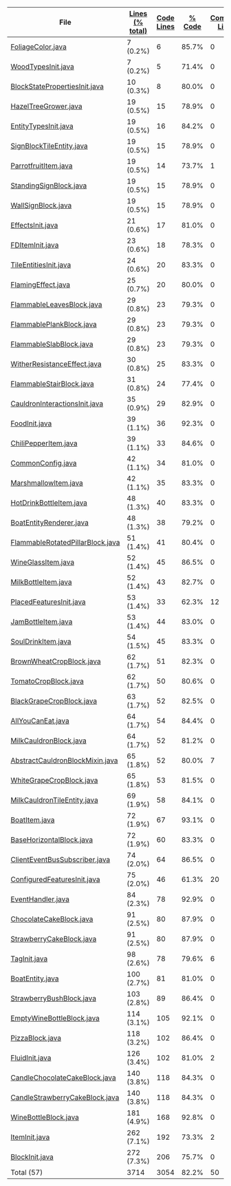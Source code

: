 
|File|[Lines (% total)](https://github.com/ItamarDenkberg/All-You-Can-Eat/tree/1.19.2/Statistics/LinesDescending.md/)|[Code Lines](https://github.com/ItamarDenkberg/All-You-Can-Eat/tree/1.19.2/Statistics/CodeDescending.md/)|[% Code](https://github.com/ItamarDenkberg/All-You-Can-Eat/tree/1.19.2/Statistics/ProportionCodeDescending.md/)|[Comment Lines](https://github.com/ItamarDenkberg/All-You-Can-Eat/tree/1.19.2/Statistics/CommentsDescending.md/)|[% Comment](https://github.com/ItamarDenkberg/All-You-Can-Eat/tree/1.19.2/Statistics/ProportionCommentsDescending.md/)|[Blank Lines](https://github.com/ItamarDenkberg/All-You-Can-Eat/tree/1.19.2/Statistics/BlanksDescending.md/)|[% Blank](https://github.com/ItamarDenkberg/All-You-Can-Eat/tree/1.19.2/Statistics/ProportionBlanksDescending.md/)|
| --- | --- | --- | --- | --- | --- | --- | --- |
|[FoliageColor.java](https://github.com/ItamarDenkberg/All-You-Can-Eat/tree/1.19.2/./src/main/java/io/github/itamardenkberg/allyoucaneat/world/FoliageColor.java)|7 (0.2%)|6|85.7%|0|0.0%|1|14.3%|
|[WoodTypesInit.java](https://github.com/ItamarDenkberg/All-You-Can-Eat/tree/1.19.2/./src/main/java/io/github/itamardenkberg/allyoucaneat/core/init/WoodTypesInit.java)|7 (0.2%)|5|71.4%|0|0.0%|2|28.6%|
|[BlockStatePropertiesInit.java](https://github.com/ItamarDenkberg/All-You-Can-Eat/tree/1.19.2/./src/main/java/io/github/itamardenkberg/allyoucaneat/core/init/BlockStatePropertiesInit.java)|10 (0.3%)|8|80.0%|0|0.0%|2|20.0%|
|[HazelTreeGrower.java](https://github.com/ItamarDenkberg/All-You-Can-Eat/tree/1.19.2/./src/main/java/io/github/itamardenkberg/allyoucaneat/world/features/tree/HazelTreeGrower.java)|19 (0.5%)|15|78.9%|0|0.0%|4|21.1%|
|[EntityTypesInit.java](https://github.com/ItamarDenkberg/All-You-Can-Eat/tree/1.19.2/./src/main/java/io/github/itamardenkberg/allyoucaneat/core/init/EntityTypesInit.java)|19 (0.5%)|16|84.2%|0|0.0%|3|15.8%|
|[SignBlockTileEntity.java](https://github.com/ItamarDenkberg/All-You-Can-Eat/tree/1.19.2/./src/main/java/io/github/itamardenkberg/allyoucaneat/common/tileentities/SignBlockTileEntity.java)|19 (0.5%)|15|78.9%|0|0.0%|4|21.1%|
|[ParrotfruitItem.java](https://github.com/ItamarDenkberg/All-You-Can-Eat/tree/1.19.2/./src/main/java/io/github/itamardenkberg/allyoucaneat/common/items/ParrotfruitItem.java)|19 (0.5%)|14|73.7%|1|5.3%|4|21.1%|
|[StandingSignBlock.java](https://github.com/ItamarDenkberg/All-You-Can-Eat/tree/1.19.2/./src/main/java/io/github/itamardenkberg/allyoucaneat/common/blocks/StandingSignBlock.java)|19 (0.5%)|15|78.9%|0|0.0%|4|21.1%|
|[WallSignBlock.java](https://github.com/ItamarDenkberg/All-You-Can-Eat/tree/1.19.2/./src/main/java/io/github/itamardenkberg/allyoucaneat/common/blocks/WallSignBlock.java)|19 (0.5%)|15|78.9%|0|0.0%|4|21.1%|
|[EffectsInit.java](https://github.com/ItamarDenkberg/All-You-Can-Eat/tree/1.19.2/./src/main/java/io/github/itamardenkberg/allyoucaneat/core/init/EffectsInit.java)|21 (0.6%)|17|81.0%|0|0.0%|4|19.0%|
|[FDItemInit.java](https://github.com/ItamarDenkberg/All-You-Can-Eat/tree/1.19.2/./src/main/java/io/github/itamardenkberg/allyoucaneat/core/integrations/farmersdelight/init/FDItemInit.java)|23 (0.6%)|18|78.3%|0|0.0%|5|21.7%|
|[TileEntitiesInit.java](https://github.com/ItamarDenkberg/All-You-Can-Eat/tree/1.19.2/./src/main/java/io/github/itamardenkberg/allyoucaneat/core/init/TileEntitiesInit.java)|24 (0.6%)|20|83.3%|0|0.0%|4|16.7%|
|[FlamingEffect.java](https://github.com/ItamarDenkberg/All-You-Can-Eat/tree/1.19.2/./src/main/java/io/github/itamardenkberg/allyoucaneat/common/effects/FlamingEffect.java)|25 (0.7%)|20|80.0%|0|0.0%|5|20.0%|
|[FlammableLeavesBlock.java](https://github.com/ItamarDenkberg/All-You-Can-Eat/tree/1.19.2/./src/main/java/io/github/itamardenkberg/allyoucaneat/common/blocks/FlammableLeavesBlock.java)|29 (0.8%)|23|79.3%|0|0.0%|6|20.7%|
|[FlammablePlankBlock.java](https://github.com/ItamarDenkberg/All-You-Can-Eat/tree/1.19.2/./src/main/java/io/github/itamardenkberg/allyoucaneat/common/blocks/FlammablePlankBlock.java)|29 (0.8%)|23|79.3%|0|0.0%|6|20.7%|
|[FlammableSlabBlock.java](https://github.com/ItamarDenkberg/All-You-Can-Eat/tree/1.19.2/./src/main/java/io/github/itamardenkberg/allyoucaneat/common/blocks/FlammableSlabBlock.java)|29 (0.8%)|23|79.3%|0|0.0%|6|20.7%|
|[WitherResistanceEffect.java](https://github.com/ItamarDenkberg/All-You-Can-Eat/tree/1.19.2/./src/main/java/io/github/itamardenkberg/allyoucaneat/common/effects/WitherResistanceEffect.java)|30 (0.8%)|25|83.3%|0|0.0%|5|16.7%|
|[FlammableStairBlock.java](https://github.com/ItamarDenkberg/All-You-Can-Eat/tree/1.19.2/./src/main/java/io/github/itamardenkberg/allyoucaneat/common/blocks/FlammableStairBlock.java)|31 (0.8%)|24|77.4%|0|0.0%|7|22.6%|
|[CauldronInteractionsInit.java](https://github.com/ItamarDenkberg/All-You-Can-Eat/tree/1.19.2/./src/main/java/io/github/itamardenkberg/allyoucaneat/core/init/CauldronInteractionsInit.java)|35 (0.9%)|29|82.9%|0|0.0%|6|17.1%|
|[FoodInit.java](https://github.com/ItamarDenkberg/All-You-Can-Eat/tree/1.19.2/./src/main/java/io/github/itamardenkberg/allyoucaneat/core/init/FoodInit.java)|39 (1.1%)|36|92.3%|0|0.0%|3|7.7%|
|[ChiliPepperItem.java](https://github.com/ItamarDenkberg/All-You-Can-Eat/tree/1.19.2/./src/main/java/io/github/itamardenkberg/allyoucaneat/common/items/ChiliPepperItem.java)|39 (1.1%)|33|84.6%|0|0.0%|6|15.4%|
|[CommonConfig.java](https://github.com/ItamarDenkberg/All-You-Can-Eat/tree/1.19.2/./src/main/java/io/github/itamardenkberg/allyoucaneat/core/config/CommonConfig.java)|42 (1.1%)|34|81.0%|0|0.0%|8|19.0%|
|[MarshmallowItem.java](https://github.com/ItamarDenkberg/All-You-Can-Eat/tree/1.19.2/./src/main/java/io/github/itamardenkberg/allyoucaneat/common/items/MarshmallowItem.java)|42 (1.1%)|35|83.3%|0|0.0%|7|16.7%|
|[HotDrinkBottleItem.java](https://github.com/ItamarDenkberg/All-You-Can-Eat/tree/1.19.2/./src/main/java/io/github/itamardenkberg/allyoucaneat/common/items/HotDrinkBottleItem.java)|48 (1.3%)|40|83.3%|0|0.0%|8|16.7%|
|[BoatEntityRenderer.java](https://github.com/ItamarDenkberg/All-You-Can-Eat/tree/1.19.2/./src/main/java/io/github/itamardenkberg/allyoucaneat/client/render/entity/BoatEntityRenderer.java)|48 (1.3%)|38|79.2%|0|0.0%|10|20.8%|
|[FlammableRotatedPillarBlock.java](https://github.com/ItamarDenkberg/All-You-Can-Eat/tree/1.19.2/./src/main/java/io/github/itamardenkberg/allyoucaneat/common/blocks/FlammableRotatedPillarBlock.java)|51 (1.4%)|41|80.4%|0|0.0%|10|19.6%|
|[WineGlassItem.java](https://github.com/ItamarDenkberg/All-You-Can-Eat/tree/1.19.2/./src/main/java/io/github/itamardenkberg/allyoucaneat/common/items/WineGlassItem.java)|52 (1.4%)|45|86.5%|0|0.0%|7|13.5%|
|[MilkBottleItem.java](https://github.com/ItamarDenkberg/All-You-Can-Eat/tree/1.19.2/./src/main/java/io/github/itamardenkberg/allyoucaneat/common/items/MilkBottleItem.java)|52 (1.4%)|43|82.7%|0|0.0%|9|17.3%|
|[PlacedFeaturesInit.java](https://github.com/ItamarDenkberg/All-You-Can-Eat/tree/1.19.2/./src/main/java/io/github/itamardenkberg/allyoucaneat/world/features/PlacedFeaturesInit.java)|53 (1.4%)|33|62.3%|12|22.6%|8|15.1%|
|[JamBottleItem.java](https://github.com/ItamarDenkberg/All-You-Can-Eat/tree/1.19.2/./src/main/java/io/github/itamardenkberg/allyoucaneat/common/items/JamBottleItem.java)|53 (1.4%)|44|83.0%|0|0.0%|9|17.0%|
|[SoulDrinkItem.java](https://github.com/ItamarDenkberg/All-You-Can-Eat/tree/1.19.2/./src/main/java/io/github/itamardenkberg/allyoucaneat/common/items/SoulDrinkItem.java)|54 (1.5%)|45|83.3%|0|0.0%|9|16.7%|
|[BrownWheatCropBlock.java](https://github.com/ItamarDenkberg/All-You-Can-Eat/tree/1.19.2/./src/main/java/io/github/itamardenkberg/allyoucaneat/common/blocks/BrownWheatCropBlock.java)|62 (1.7%)|51|82.3%|0|0.0%|11|17.7%|
|[TomatoCropBlock.java](https://github.com/ItamarDenkberg/All-You-Can-Eat/tree/1.19.2/./src/main/java/io/github/itamardenkberg/allyoucaneat/common/blocks/TomatoCropBlock.java)|62 (1.7%)|50|80.6%|0|0.0%|12|19.4%|
|[BlackGrapeCropBlock.java](https://github.com/ItamarDenkberg/All-You-Can-Eat/tree/1.19.2/./src/main/java/io/github/itamardenkberg/allyoucaneat/common/blocks/BlackGrapeCropBlock.java)|63 (1.7%)|52|82.5%|0|0.0%|11|17.5%|
|[AllYouCanEat.java](https://github.com/ItamarDenkberg/All-You-Can-Eat/tree/1.19.2/./src/main/java/io/github/itamardenkberg/allyoucaneat/AllYouCanEat.java)|64 (1.7%)|54|84.4%|0|0.0%|10|15.6%|
|[MilkCauldronBlock.java](https://github.com/ItamarDenkberg/All-You-Can-Eat/tree/1.19.2/./src/main/java/io/github/itamardenkberg/allyoucaneat/common/blocks/MilkCauldronBlock.java)|64 (1.7%)|52|81.2%|0|0.0%|12|18.8%|
|[AbstractCauldronBlockMixin.java](https://github.com/ItamarDenkberg/All-You-Can-Eat/tree/1.19.2/./src/main/java/io/github/itamardenkberg/allyoucaneat/mixins/AbstractCauldronBlockMixin.java)|65 (1.8%)|52|80.0%|7|10.8%|6|9.2%|
|[WhiteGrapeCropBlock.java](https://github.com/ItamarDenkberg/All-You-Can-Eat/tree/1.19.2/./src/main/java/io/github/itamardenkberg/allyoucaneat/common/blocks/WhiteGrapeCropBlock.java)|65 (1.8%)|53|81.5%|0|0.0%|12|18.5%|
|[MilkCauldronTileEntity.java](https://github.com/ItamarDenkberg/All-You-Can-Eat/tree/1.19.2/./src/main/java/io/github/itamardenkberg/allyoucaneat/common/tileentities/MilkCauldronTileEntity.java)|69 (1.9%)|58|84.1%|0|0.0%|11|15.9%|
|[BoatItem.java](https://github.com/ItamarDenkberg/All-You-Can-Eat/tree/1.19.2/./src/main/java/io/github/itamardenkberg/allyoucaneat/common/items/BoatItem.java)|72 (1.9%)|67|93.1%|0|0.0%|5|6.9%|
|[BaseHorizontalBlock.java](https://github.com/ItamarDenkberg/All-You-Can-Eat/tree/1.19.2/./src/main/java/io/github/itamardenkberg/allyoucaneat/common/blocks/BaseHorizontalBlock.java)|72 (1.9%)|60|83.3%|0|0.0%|12|16.7%|
|[ClientEventBusSubscriber.java](https://github.com/ItamarDenkberg/All-You-Can-Eat/tree/1.19.2/./src/main/java/io/github/itamardenkberg/allyoucaneat/core/util/ClientEventBusSubscriber.java)|74 (2.0%)|64|86.5%|0|0.0%|10|13.5%|
|[ConfiguredFeaturesInit.java](https://github.com/ItamarDenkberg/All-You-Can-Eat/tree/1.19.2/./src/main/java/io/github/itamardenkberg/allyoucaneat/world/features/ConfiguredFeaturesInit.java)|75 (2.0%)|46|61.3%|20|26.7%|9|12.0%|
|[EventHandler.java](https://github.com/ItamarDenkberg/All-You-Can-Eat/tree/1.19.2/./src/main/java/io/github/itamardenkberg/allyoucaneat/common/events/EventHandler.java)|84 (2.3%)|78|92.9%|0|0.0%|6|7.1%|
|[ChocolateCakeBlock.java](https://github.com/ItamarDenkberg/All-You-Can-Eat/tree/1.19.2/./src/main/java/io/github/itamardenkberg/allyoucaneat/common/blocks/ChocolateCakeBlock.java)|91 (2.5%)|80|87.9%|0|0.0%|11|12.1%|
|[StrawberryCakeBlock.java](https://github.com/ItamarDenkberg/All-You-Can-Eat/tree/1.19.2/./src/main/java/io/github/itamardenkberg/allyoucaneat/common/blocks/StrawberryCakeBlock.java)|91 (2.5%)|80|87.9%|0|0.0%|11|12.1%|
|[TagInit.java](https://github.com/ItamarDenkberg/All-You-Can-Eat/tree/1.19.2/./src/main/java/io/github/itamardenkberg/allyoucaneat/core/init/TagInit.java)|98 (2.6%)|78|79.6%|6|6.1%|14|14.3%|
|[BoatEntity.java](https://github.com/ItamarDenkberg/All-You-Can-Eat/tree/1.19.2/./src/main/java/io/github/itamardenkberg/allyoucaneat/common/entities/vehicle/BoatEntity.java)|100 (2.7%)|81|81.0%|0|0.0%|19|19.0%|
|[StrawberryBushBlock.java](https://github.com/ItamarDenkberg/All-You-Can-Eat/tree/1.19.2/./src/main/java/io/github/itamardenkberg/allyoucaneat/common/blocks/StrawberryBushBlock.java)|103 (2.8%)|89|86.4%|0|0.0%|14|13.6%|
|[EmptyWineBottleBlock.java](https://github.com/ItamarDenkberg/All-You-Can-Eat/tree/1.19.2/./src/main/java/io/github/itamardenkberg/allyoucaneat/common/blocks/EmptyWineBottleBlock.java)|114 (3.1%)|105|92.1%|0|0.0%|9|7.9%|
|[PizzaBlock.java](https://github.com/ItamarDenkberg/All-You-Can-Eat/tree/1.19.2/./src/main/java/io/github/itamardenkberg/allyoucaneat/common/blocks/PizzaBlock.java)|118 (3.2%)|102|86.4%|0|0.0%|16|13.6%|
|[FluidInit.java](https://github.com/ItamarDenkberg/All-You-Can-Eat/tree/1.19.2/./src/main/java/io/github/itamardenkberg/allyoucaneat/core/init/FluidInit.java)|126 (3.4%)|102|81.0%|2|1.6%|22|17.5%|
|[CandleChocolateCakeBlock.java](https://github.com/ItamarDenkberg/All-You-Can-Eat/tree/1.19.2/./src/main/java/io/github/itamardenkberg/allyoucaneat/common/blocks/CandleChocolateCakeBlock.java)|140 (3.8%)|118|84.3%|0|0.0%|22|15.7%|
|[CandleStrawberryCakeBlock.java](https://github.com/ItamarDenkberg/All-You-Can-Eat/tree/1.19.2/./src/main/java/io/github/itamardenkberg/allyoucaneat/common/blocks/CandleStrawberryCakeBlock.java)|140 (3.8%)|118|84.3%|0|0.0%|22|15.7%|
|[WineBottleBlock.java](https://github.com/ItamarDenkberg/All-You-Can-Eat/tree/1.19.2/./src/main/java/io/github/itamardenkberg/allyoucaneat/common/blocks/WineBottleBlock.java)|181 (4.9%)|168|92.8%|0|0.0%|13|7.2%|
|[ItemInit.java](https://github.com/ItamarDenkberg/All-You-Can-Eat/tree/1.19.2/./src/main/java/io/github/itamardenkberg/allyoucaneat/core/init/ItemInit.java)|262 (7.1%)|192|73.3%|2|0.8%|68|26.0%|
|[BlockInit.java](https://github.com/ItamarDenkberg/All-You-Can-Eat/tree/1.19.2/./src/main/java/io/github/itamardenkberg/allyoucaneat/core/init/BlockInit.java)|272 (7.3%)|206|75.7%|0|0.0%|66|24.3%|
|Total (57)|3714|3054|82.2%|50| 1.3%|610|16.4%|